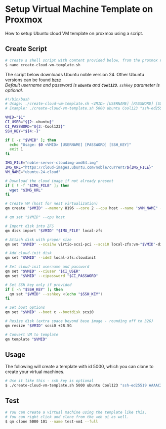 # Setup Virtual Machine Template on Proxmox
How to setup Ubuntu cloud VM template on proxmox using a script.

## Create Script
```bash
# create a shell script with content provided below, from the proxmox node command shell
$ nano create-cloud-vm-template.sh
```

The script below downloads Ubuntu noble version 24. Other Ubuntu versions can be found [here](https://cloud-images.ubuntu.com/)  
_Default username and password is **`ubuntu`** and **`Cool123`**. `sshkey` parameter is optional._

```bash
#!/bin/bash
# Usage: ./create-cloud-vm-template.sh <VMID> [USERNAME] [PASSWORD] [SSH_KEY]
# Example: ./create-cloud-vm-template.sh 5000 ubuntu Cool123 "ssh-ed25519 AAAAC3NzaC1l test"

VMID="$1"
CI_USER="${2:-ubuntu}"
CI_PASSWORD="${3:-Cool123}"
SSH_KEY="${4:-}"

if [ -z "$VMID" ]; then
  echo "Usage: $0 <VMID> [USERNAME] [PASSWORD] [SSH_KEY]"
  exit 1
fi

IMG_FILE="noble-server-cloudimg-amd64.img"
IMG_URL="https://cloud-images.ubuntu.com/noble/current/${IMG_FILE}"
VM_NAME="ubuntu-24-cloud"

# Download the cloud image if not already present
if [ ! -f "$IMG_FILE" ]; then
  wget "$IMG_URL"
fi

# Create VM (host for nest virtualization)
qm create "$VMID" --memory 8196 --core 2 --cpu host --name "$VM_NAME" --net0 virtio,bridge=vmbr0

# qm set "$VMID" --cpu host

# Import disk into ZFS
qm disk import "$VMID" "$IMG_FILE" local-zfs

# Attach disk with proper size
qm set "$VMID" --scsihw virtio-scsi-pci --scsi0 local-zfs:vm-"$VMID"-disk-0

# Add cloud-init disk
qm set "$VMID" --ide2 local-zfs:cloudinit

# Set cloud-init username and password
qm set "$VMID" --ciuser "$CI_USER"
qm set "$VMID" --cipassword "$CI_PASSWORD"

# Set SSH key only if provided
if [ -n "$SSH_KEY" ]; then
  qm set "$VMID" --sshkey <(echo "$SSH_KEY")
fi

# Set boot options
qm set "$VMID" --boot c --bootdisk scsi0

# Resize disk (extra space beyond base image - rounding off to 32G)
qm resize "$VMID" scsi0 +28.5G

# Convert VM to template
qm template "$VMID"

```

## Usage
The following will create a template with id 5000, which you can clone to create your virtual machines.
```bash
# Use it like this - ssh key is optional
$ ./create-cloud-vm-template.sh 5000 ubuntu Cool123 "ssh-ed25519 AAAAC3NzaC1l test"
```

## Test
```bash
# You can create a virtual machine using the template like this. 
# You can right click and clone from the web ui as well.
$ qm clone 5000 101 --name test-vm1 --full
```
